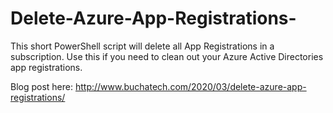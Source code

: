 # Delete-Azure-App-Registrations-
This short PowerShell script will delete all App Registrations in a subscription. Use this if you need to clean out your Azure Active Directories app registrations. 

Blog post here: http://www.buchatech.com/2020/03/delete-azure-app-registrations/
